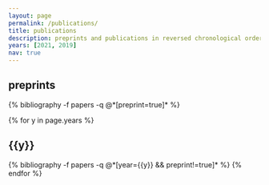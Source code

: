 ```yaml
---
layout: page
permalink: /publications/
title: publications
description: preprints and publications in reversed chronological order.
years: [2021, 2019]
nav: true
---
```


<div class="publications">

<h2 class="year">preprints</h2>
{% bibliography -f papers -q @*[preprint=true]* %}

{% for y in page.years %}
  <h2 class="year">{{y}}</h2>
  {% bibliography -f papers -q @*[year={{y}} && preprint!=true]* %}
{% endfor %}

</div>
